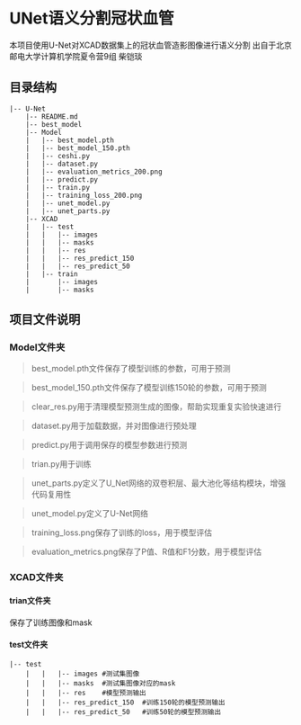 # UNet语义分割冠状血管
本项目使用U-Net对XCAD数据集上的冠状血管造影图像进行语义分割
出自于北京邮电大学计算机学院夏令营9组 柴铠琰

## 目录结构
```angular2html
|-- U-Net
    |-- README.md
    |-- best_model
    |-- Model
    |   |-- best_model.pth
    |   |-- best_model_150.pth
    |   |-- ceshi.py
    |   |-- dataset.py
    |   |-- evaluation_metrics_200.png
    |   |-- predict.py
    |   |-- train.py
    |   |-- training_loss_200.png
    |   |-- unet_model.py
    |   |-- unet_parts.py
    |-- XCAD
    |   |-- test
    |   |   |-- images
    |   |   |-- masks
    |   |   |-- res
    |   |   |-- res_predict_150
    |   |   |-- res_predict_50
    |   |-- train
    |       |-- images
    |       |-- masks
```

## 项目文件说明
### Model文件夹
> best_model.pth文件保存了模型训练的参数，可用于预测

> best_model_150.pth文件保存了模型训练150轮的参数，可用于预测

> clear_res.py用于清理模型预测生成的图像，帮助实现重复实验快速进行

> dataset.py用于加载数据，并对图像进行预处理 

> predict.py用于调用保存的模型参数进行预测

> trian.py用于训练

> unet_parts.py定义了U_Net网络的双卷积层、最大池化等结构模块，增强代码复用性

> unet_model.py定义了U-Net网络

> training_loss.png保存了训练的loss，用于模型评估

> evaluation_metrics.png保存了P值、R值和F1分数，用于模型评估

### XCAD文件夹
#### trian文件夹
保存了训练图像和mask
#### test文件夹
```angular2html
|-- test
    |   |   |-- images #测试集图像
    |   |   |-- masks  #测试集图像对应的mask
    |   |   |-- res    #模型预测输出
    |   |   |-- res_predict_150  #训练150轮的模型预测输出
    |   |   |-- res_predict_50   #训练50轮的模型预测输出
```

